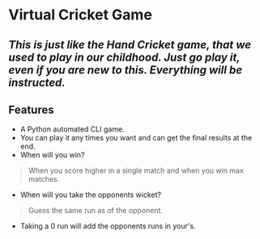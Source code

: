 # Virtual Cricket Game

## _This is just like the Hand Cricket game, that we used to play in our childhood. Just go play it, even if you are new to this. Everything will be instructed._

## Features

- A Python automated CLI game.
- You can play it any times you want and can get the final results at the end.
- When will you win? 
> When you score higher in a single match and when you win max matches.
- When will you take the opponents wicket?
> Guess the same run as of the opponent.
- Taking a 0 run will add the opponents runs in your's.
